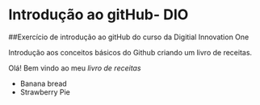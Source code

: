 # Introdução ao gitHub- DIO
##Exercício de introdução ao gitHub do curso da Digitial Innovation One

Introdução aos conceitos básicos do Github criando um livro de receitas.

Olá! Bem vindo ao meu *livro de receitas*
 - Banana bread 
 - Strawberry Pie
